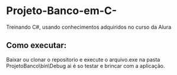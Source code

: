 # Projeto-Banco-em-C-
Treinando C#, usando conhecimentos adquiridos no curso da Alura 
## Como executar: 
Baixar ou clonar o repositorio e execute o arquivo.exe na pasta ProjetoBanco\bin\Debug ai é so testar e brincar com a aplicação.
